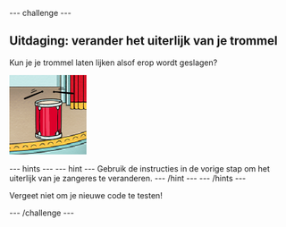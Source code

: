 --- challenge ---

## Uitdaging: verander het uiterlijk van je trommel

Kun je je trommel laten lijken alsof erop wordt geslagen?

![screenshot](images/band-drum-final.png)

--- hints --- 
--- hint --- 
Gebruik de instructies in de vorige stap om het uiterlijk van je zangeres te veranderen. 
--- /hint --- 
--- /hints ---

Vergeet niet om je nieuwe code te testen!

--- /challenge ---
